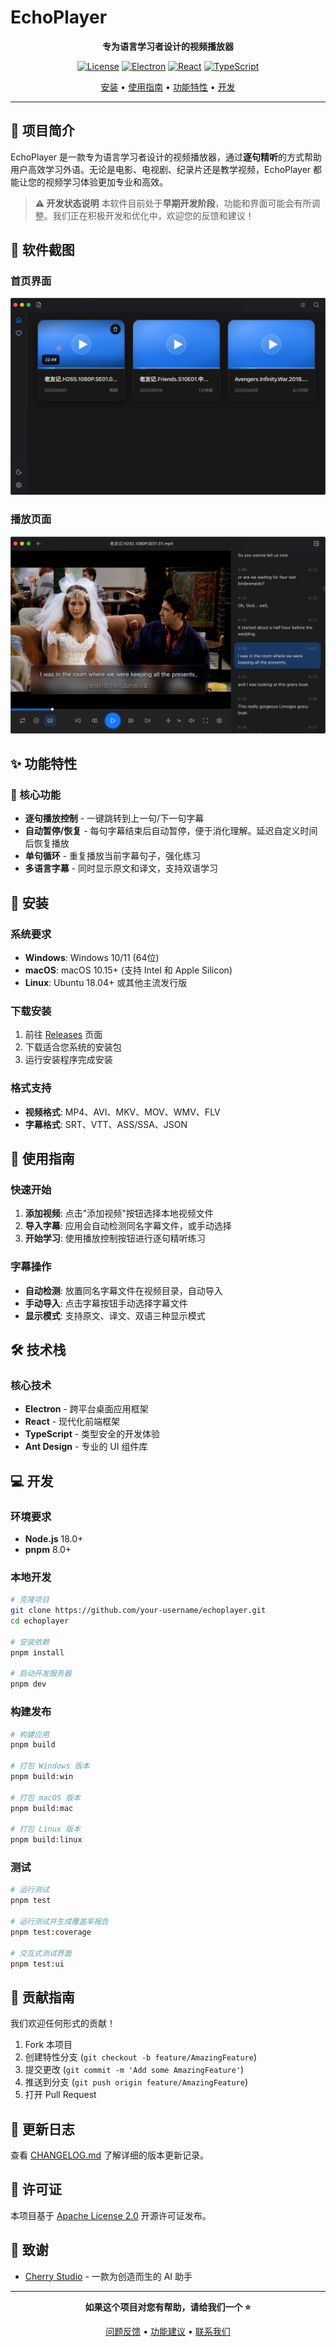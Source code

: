 # EchoPlayer

<div align="center">

**专为语言学习者设计的视频播放器**

[![License](https://img.shields.io/badge/license-Apache%202.0-green?style=flat-square)](LICENSE)
[![Electron](https://img.shields.io/badge/Electron-35+-blue?style=flat-square)](https://electronjs.org)
[![React](https://img.shields.io/badge/React-19+-cyan?style=flat-square)](https://reactjs.org)
[![TypeScript](https://img.shields.io/badge/TypeScript-5.8+-purple?style=flat-square)](https://typescriptlang.org)

[安装](#-安装) • [使用指南](#-使用指南) • [功能特性](#-功能特性) • [开发](#-开发)

</div>

---

## 📖 项目简介

EchoPlayer 是一款专为语言学习者设计的视频播放器，通过**逐句精听**的方式帮助用户高效学习外语。无论是电影、电视剧、纪录片还是教学视频，EchoPlayer 都能让您的视频学习体验更加专业和高效。

> **⚠️ 开发状态说明**
> 本软件目前处于**早期开发阶段**，功能和界面可能会有所调整。我们正在积极开发和优化中，欢迎您的反馈和建议！

## 📱 软件截图

### 首页界面

![首页.png](./assets/home.png)

### 播放页面

![播放页.png](./assets/playback.png)

## ✨ 功能特性

### 🎯 核心功能

- **逐句播放控制** - 一键跳转到上一句/下一句字幕
- **自动暂停/恢复** - 每句字幕结束后自动暂停，便于消化理解。延迟自定义时间后恢复播放
- **单句循环** - 重复播放当前字幕句子，强化练习
- **多语言字幕** - 同时显示原文和译文，支持双语学习

## 🚀 安装

### 系统要求

- **Windows**: Windows 10/11 (64位)
- **macOS**: macOS 10.15+ (支持 Intel 和 Apple Silicon)
- **Linux**: Ubuntu 18.04+ 或其他主流发行版

### 下载安装

1. 前往 [Releases](../../releases) 页面
2. 下载适合您系统的安装包
3. 运行安装程序完成安装

### 格式支持

- **视频格式**: MP4、AVI、MKV、MOV、WMV、FLV
- **字幕格式**: SRT、VTT、ASS/SSA、JSON

## 📖 使用指南

### 快速开始

1. **添加视频**: 点击"添加视频"按钮选择本地视频文件
2. **导入字幕**: 应用会自动检测同名字幕文件，或手动选择
3. **开始学习**: 使用播放控制按钮进行逐句精听练习

### 字幕操作

- **自动检测**: 放置同名字幕文件在视频目录，自动导入
- **手动导入**: 点击字幕按钮手动选择字幕文件
- **显示模式**: 支持原文、译文、双语三种显示模式

## 🛠 技术栈

### 核心技术

- **Electron** - 跨平台桌面应用框架
- **React** - 现代化前端框架
- **TypeScript** - 类型安全的开发体验
- **Ant Design** - 专业的 UI 组件库

## 💻 开发

### 环境要求

- **Node.js** 18.0+
- **pnpm** 8.0+

### 本地开发

```bash
# 克隆项目
git clone https://github.com/your-username/echoplayer.git
cd echoplayer

# 安装依赖
pnpm install

# 启动开发服务器
pnpm dev
```

### 构建发布

```bash
# 构建应用
pnpm build

# 打包 Windows 版本
pnpm build:win

# 打包 macOS 版本
pnpm build:mac

# 打包 Linux 版本
pnpm build:linux
```

### 测试

```bash
# 运行测试
pnpm test

# 运行测试并生成覆盖率报告
pnpm test:coverage

# 交互式测试界面
pnpm test:ui
```

## 🤝 贡献指南

我们欢迎任何形式的贡献！

1. Fork 本项目
2. 创建特性分支 (`git checkout -b feature/AmazingFeature`)
3. 提交更改 (`git commit -m 'Add some AmazingFeature'`)
4. 推送到分支 (`git push origin feature/AmazingFeature`)
5. 打开 Pull Request

## 📝 更新日志

查看 [CHANGELOG.md](CHANGELOG.md) 了解详细的版本更新记录。

## 📄 许可证

本项目基于 [Apache License 2.0](LICENSE) 开源许可证发布。

## 🙏 致谢

- [Cherry Studio](https://github.com/CherryHQ/cherry-studio) - 一款为创造而生的 AI 助手

---

<div align="center">

**如果这个项目对您有帮助，请给我们一个 ⭐️**

[问题反馈](../../issues) • [功能建议](../../discussions) • [联系我们](mailto:mkdir700@gmail.com)

</div>
